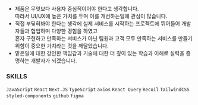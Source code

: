 - 제품은 무엇보다 사용자 중심적이어야 한다고 생각합니다.  
  따라서 UI/UX에 높은 가치를 두며 이를 개선하는일에 관심이 많습니다.
- 직접 부딪혀봐야 한다는 생각에 실제 서비스를 시작하는 프로젝트에 뛰어들어 개발자들과 협업하며 다양한 경험을 하였고  
  혼자 구현하고 만족하는 서비스가 아닌 팀원과 고객 모두 만족하는 서비스를 만들기 위함이 중요한 가치라는 것을 깨달았습니다.
- 맡은일에 대한 강인한 책임감과 기술에 대한 더 깊이 있는 학습과 이해로 실력을 증명하는 개발자가 되겠습니다.

### SKILLS

`JavaScript` `React` `Next.JS` `TypeScript` `axios` `React Query` `Recoil` `TailwindCSS` `styled-components` `github` `figma`
